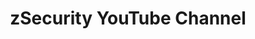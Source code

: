 ---
title: zSecurity YouTube Channel
description: zSecurity is a leading provider of ethical hacking and cyber security training, we teach hacking and security to help people become ethical hackers so they can test and secure systems from black-hat hackers.
url: https://www.youtube.com/@zSecurity
image:
    # url: '/assets/images/cafe.png'
    # alt: 'Cafe'
tags: ['youtube']
pubDate: 2023-11-11
draft: false
---